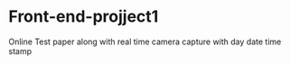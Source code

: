 # Front-end-projject1
Online Test paper along with real time camera capture with day date time stamp
